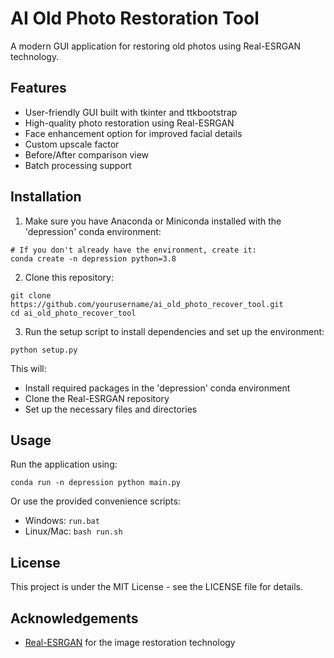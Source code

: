 # AI Old Photo Restoration Tool

A modern GUI application for restoring old photos using Real-ESRGAN technology.

## Features

- User-friendly GUI built with tkinter and ttkbootstrap
- High-quality photo restoration using Real-ESRGAN
- Face enhancement option for improved facial details
- Custom upscale factor
- Before/After comparison view
- Batch processing support

## Installation

1. Make sure you have Anaconda or Miniconda installed with the 'depression' conda environment:
```
# If you don't already have the environment, create it:
conda create -n depression python=3.8
```

2. Clone this repository:
```
git clone https://github.com/yourusername/ai_old_photo_recover_tool.git
cd ai_old_photo_recover_tool
```

3. Run the setup script to install dependencies and set up the environment:
```
python setup.py
```

This will:
- Install required packages in the 'depression' conda environment
- Clone the Real-ESRGAN repository
- Set up the necessary files and directories

## Usage

Run the application using:
```
conda run -n depression python main.py
```

Or use the provided convenience scripts:
- Windows: `run.bat`
- Linux/Mac: `bash run.sh`

## License

This project is under the MIT License - see the LICENSE file for details.

## Acknowledgements

- [Real-ESRGAN](https://github.com/xinntao/Real-ESRGAN) for the image restoration technology
